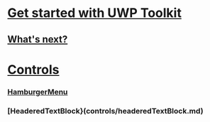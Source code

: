 # [Get started with UWP Toolkit](get-started/get-started.md)
## [What's next?](get-started/learn-more.md)
# [Controls](controls/controls.md)
### [HamburgerMenu](controls/hamburgerMenu.md)
### [HeaderedTextBlock}(controls/headeredTextBlock.md)


